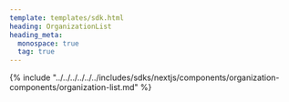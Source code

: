 ```yaml
---
template: templates/sdk.html
heading: OrganizationList
heading_meta:
  monospace: true
  tag: true
---
```

{% include "../../../../../../includes/sdks/nextjs/components/organization-components/organization-list.md" %}
